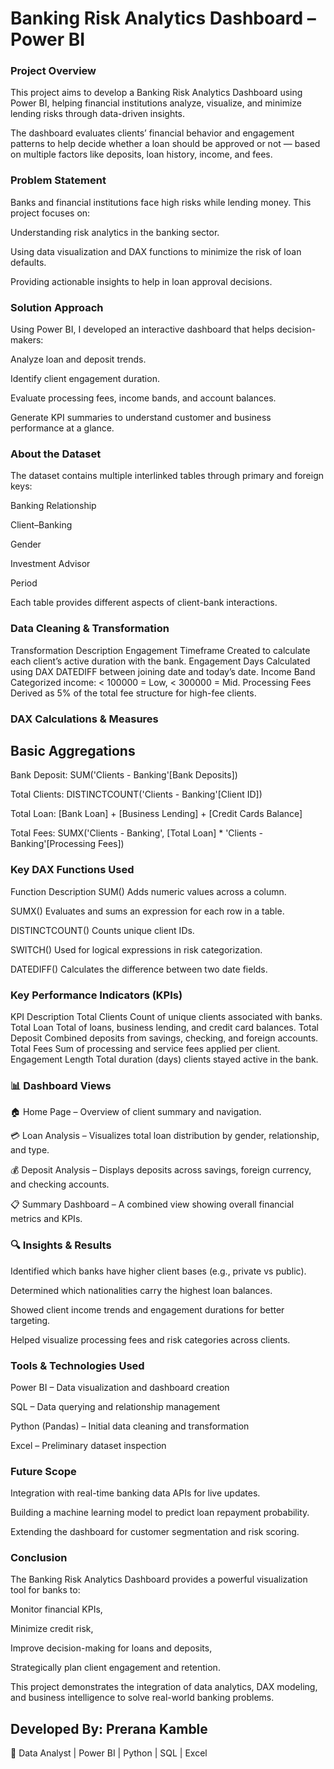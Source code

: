 # Banking Risk Analytics Dashboard – Power BI 

### Project Overview

This project aims to develop a Banking Risk Analytics Dashboard using Power BI, helping financial institutions analyze, visualize, and minimize lending risks through data-driven insights.

The dashboard evaluates clients’ financial behavior and engagement patterns to help decide whether a loan should be approved or not — based on multiple factors like deposits, loan history, income, and fees.

###  Problem Statement

Banks and financial institutions face high risks while lending money. This project focuses on:

Understanding risk analytics in the banking sector.

Using data visualization and DAX functions to minimize the risk of loan defaults.

Providing actionable insights to help in loan approval decisions.


### Solution Approach

Using Power BI, I developed an interactive dashboard that helps decision-makers:

Analyze loan and deposit trends.

Identify client engagement duration.

Evaluate processing fees, income bands, and account balances.

Generate KPI summaries to understand customer and business performance at a glance.



### About the Dataset

The dataset contains multiple interlinked tables through primary and foreign keys:

Banking Relationship

Client–Banking

Gender

Investment Advisor

Period

Each table provides different aspects of client-bank interactions.


 ### Data Cleaning & Transformation
Transformation	Description
Engagement Timeframe	Created to calculate each client’s active duration with the bank.
Engagement Days	Calculated using DAX DATEDIFF between joining date and today’s date.
Income Band	Categorized income: < 100000 = Low, < 300000 = Mid.
Processing Fees	Derived as 5% of the total fee structure for high-fee clients.


### DAX Calculations & Measures
## Basic Aggregations

Bank Deposit:
SUM('Clients - Banking'[Bank Deposits])

Total Clients:
DISTINCTCOUNT('Clients - Banking'[Client ID])

Total Loan:
[Bank Loan] + [Business Lending] + [Credit Cards Balance]

Total Fees:
SUMX('Clients - Banking', [Total Loan] * 'Clients - Banking'[Processing Fees])

### Key DAX Functions Used
Function	Description
SUM()	Adds numeric values across a column.

SUMX()	Evaluates and sums an expression for each row in a table.

DISTINCTCOUNT()	Counts unique client IDs.

SWITCH()	Used for logical expressions in risk categorization.

DATEDIFF()	Calculates the difference between two date fields.



### Key Performance Indicators (KPIs)
KPI	Description
Total Clients	Count of unique clients associated with banks.
Total Loan	Total of loans, business lending, and credit card balances.
Total Deposit	Combined deposits from savings, checking, and foreign accounts.
Total Fees	Sum of processing and service fees applied per client.
Engagement Length	Total duration (days) clients stayed active in the bank.


### 📊 Dashboard Views

🏠 Home Page – Overview of client summary and navigation.

💳 Loan Analysis – Visualizes total loan distribution by gender, relationship, and type.

💰 Deposit Analysis – Displays deposits across savings, foreign currency, and checking accounts.

📋 Summary Dashboard – A combined view showing overall financial metrics and KPIs.



### 🔍 Insights & Results

Identified which banks have higher client bases (e.g., private vs public).

Determined which nationalities carry the highest loan balances.

Showed client income trends and engagement durations for better targeting.

Helped visualize processing fees and risk categories across clients.



### Tools & Technologies Used

Power BI – Data visualization and dashboard creation

SQL – Data querying and relationship management

Python (Pandas) – Initial data cleaning and transformation

Excel – Preliminary dataset inspection


### Future Scope

Integration with real-time banking data APIs for live updates.

Building a machine learning model to predict loan repayment probability.

Extending the dashboard for customer segmentation and risk scoring.



### Conclusion

The Banking Risk Analytics Dashboard provides a powerful visualization tool for banks to:

Monitor financial KPIs,

Minimize credit risk,

Improve decision-making for loans and deposits,

Strategically plan client engagement and retention.

This project demonstrates the integration of data analytics, DAX modeling, and business intelligence to solve real-world banking problems.



## Developed By: Prerana Kamble

📍 Data Analyst | Power BI | Python | SQL | Excel
